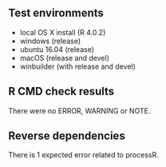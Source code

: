 ## Test environments

- local OS X install (R 4.0.2)
- windows (release)
- ubuntu 16.04 (release)
- macOS (release and devel)
- winbuilder (with release and devel) 

## R CMD check results

There were no ERROR, WARNING or NOTE.

## Reverse dependencies

There is 1 expected error related to processR. 
